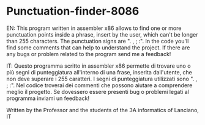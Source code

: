 # Punctuation-finder-8086
EN: This program written in assembler x86 allows to find one or more punctuation points inside a phrase, insert by the user, which can't be longer than 255 characters. The punctuation signs are ". , ; :". In the code you'll find some comments that can help to understand the project. If there are any bugs or problem related to the program send me a feedback!

IT: Questo programma scritto in assembler x86 permette di trovare uno o più segni di punteggiatura all'interno di una frase, inserita dall'utente, che non deve superare i 255 caratteri. I segni di punteggiatura utilizzati sono ". , ; :". Nel codice troverai dei commenti che possono aiutare a comprendere meglio il progetto. Se dovessero essere presenti bug o problemi legati al programma inviami un feedback!

Written by the Professor and the students of the 3A informatics of Lanciano, IT
